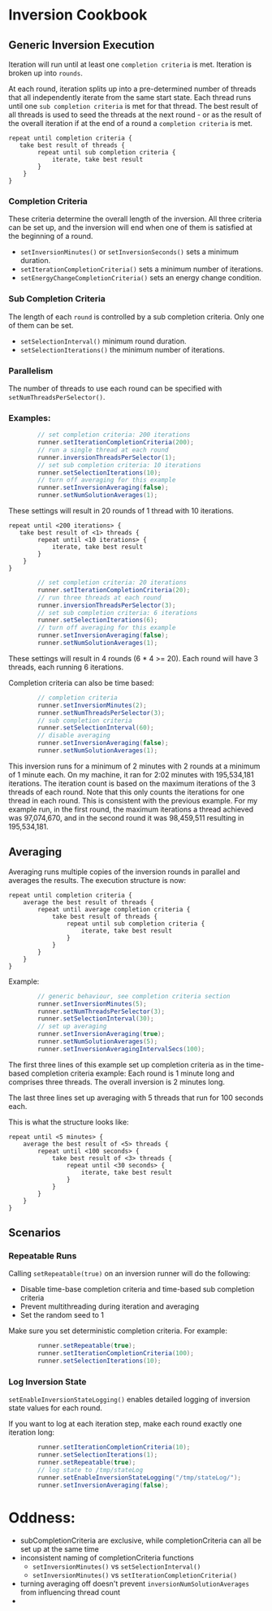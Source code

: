 # Inversion Cookbook

## Generic Inversion Execution

Iteration will run until at least one `completion criteria` is met. Iteration is broken up into `rounds`. 

At each round, iteration splits up into a pre-determined number of threads that all independently iterate from the same start state. Each thread runs until one `sub completion criteria` is met for that thread. The best result of all threads is used to seed the threads at the next round - or as the result of the overall iteration if at the end of a round a `completion criteria` is met.

```
repeat until completion criteria {
   take best result of threads {
        repeat until sub completion criteria {
            iterate, take best result            
        }
    }
}
```

### Completion Criteria

These criteria determine the overall length of the inversion. All three criteria can be set up, and the inversion will end when one of them is satisfied at the beginning of a round.
- `setInversionMinutes()` or `setInversionSeconds()` sets a minimum duration.
- `setIterationCompletionCriteria()` sets a minimum number of iterations.
- `setEnergyChangeCompletionCriteria()` sets an energy change condition.

### Sub Completion Criteria

The length of each `round` is controlled by a sub completion criteria. Only one of them can be set.
- `setSelectionInterval()` minimum round duration.
- `setSelectionIterations()` the minimum number of iterations.

### Parallelism

The number of threads to use each round can be specified with `setNumThreadsPerSelector()`.

### Examples:
```Java
        // set completion criteria: 200 iterations
        runner.setIterationCompletionCriteria(200);
        // run a single thread at each round 
        runner.inversionThreadsPerSelector(1);
        // set sub completion criteria: 10 iterations
        runner.setSelectionIterations(10);
        // turn off averaging for this example
        runner.setInversionAveraging(false);
        runner.setNumSolutionAverages(1);
```

These settings will result in 20 rounds of 1 thread with 10 iterations.

```
repeat until <200 iterations> {
   take best result of <1> threads {
        repeat until <10 iterations> {
            iterate, take best result            
        }
    }
}
```

```Java
        // set completion criteria: 20 iterations
        runner.setIterationCompletionCriteria(20);
        // run three threads at each round 
        runner.inversionThreadsPerSelector(3);
        // set sub completion criteria: 6 iterations
        runner.setSelectionIterations(6);
        // turn off averaging for this example
        runner.setInversionAveraging(false);
        runner.setNumSolutionAverages(1);
```

These settings will result in 4 rounds (6 * 4 >= 20). Each round will have 3 threads, each running 6 iterations.

Completion criteria can also be time based:

```java
        // completion criteria
        runner.setInversionMinutes(2);
        runner.setNumThreadsPerSelector(3);
        // sub completion criteria
        runner.setSelectionInterval(60);
        // disable averaging
        runner.setInversionAveraging(false);
        runner.setNumSolutionAverages(1);
```

This inversion runs for a minimum of 2 minutes with 2 rounds at a minimum of 1 minute each. On my machine, it ran for 2:02 minutes with 195,534,181 iterations. The iteration count is based on the maximum iterations of the 3 threads of each round. Note that this only counts the iterations for one thread in each round. This is consistent with the previous example. For my example run, in the first round, the maximum iterations a thread achieved was 97,074,670, and in the second round it was 98,459,511 resulting in 195,534,181. 


## Averaging

Averaging runs multiple copies of the inversion rounds in parallel and averages the results. The execution structure is now:

```
repeat until completion criteria {
    average the best result of threads {
        repeat until average completion criteria {
            take best result of threads {
                repeat until sub completion criteria {
                    iterate, take best result            
                }
            }
        }
    }
}
```

Example:

```Java
        // generic behaviour, see completion criteria section
        runner.setInversionMinutes(5);
        runner.setNumThreadsPerSelector(3);
        runner.setSelectionInterval(30);
        // set up averaging
        runner.setInversionAveraging(true);
        runner.setNumSolutionAverages(5);
        runner.setInversionAveragingIntervalSecs(100);
```

The first three lines of this example set up completion criteria as in the time-based completion criteria example: Each round is 1 minute long and comprises three threads. The overall inversion is 2 minutes long.

The last three lines set up averaging with 5 threads that run for 100 seconds each.

This is what the structure looks like:

```
repeat until <5 minutes> {
    average the best result of <5> threads {
        repeat until <100 seconds> {
            take best result of <3> threads {
                repeat until <30 seconds> {
                    iterate, take best result            
                }
            }
        }
    }
}
```

## Scenarios

### Repeatable Runs

Calling `setRepeatable(true)` on an inversion runner will do the following:
- Disable time-base completion criteria and time-based sub completion criteria
- Prevent multithreading during iteration and averaging
- Set the random seed to 1

Make sure you set deterministic completion criteria. For example:

```Java
        runner.setRepeatable(true);
        runner.setIterationCompletionCriteria(100);
        runner.setSelectionIterations(10);
```

### Log Inversion State

`setEnableInversionStateLogging()` enables detailed logging of inversion state values for each round.

If you want to log at each iteration step, make each round exactly one iteration long:

```Java
        runner.setIterationCompletionCriteria(10);
        runner.setSelectionIterations(1);
        runner.setRepeatable(true);
        // log state to /tmp/stateLog
        runner.setEnableInversionStateLogging("/tmp/stateLog/");
        runner.setInversionAveraging(false);
```


# Oddness:

- subCompletionCriteria are exclusive, while completionCriteria can all be set up at the same time
- inconsistent naming of completionCriteria functions
  - `setInversionMinutes()` vs `setSelectionInterval()`
  - `setInversionMinutes()` vs `setIterationCompletionCriteria()`
- turning averaging off doesn't prevent `inversionNumSolutionAverages` from influencing thread count
- 
